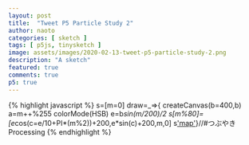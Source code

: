 ```yaml
---
layout: post
title:  "Tweet P5 Particle Study 2"
author: naoto
categories: [ sketch ]
tags: [ p5js, tinysketch ]
image: assets/images/2020-02-13-tweet-p5-particle-study-2.png
description: "A sketch"
featured: true
comments: true
p5: true
---
```


<div id = "p5sketch">
  <!-- p5 instance will be created here -->
</div>

{% highlight javascript %}
s=[m=0]
draw=_=>{
createCanvas(b=400,b)
a=m++%255
colorMode(HSB)
e=b*sin(m/200)/2
s[m%80]=[e*cos(c=e/10+PI*(m%2))+200,e*sin(c)+200,m,0]
s['map'](_=>(_[3]+=.1,y=_[1]+=_[3],x=_[0]+sin(_[3])*20)+strokeWeight(9-_[3])+stroke(_[2]*2%b,b,b)+point(x,y))}//#つぶやきProcessing
{% endhighlight %}

<script>
s=[m=0]
draw=_=>{
createCanvas(b=400,b).parent("p5sketch")
a=m++%255
colorMode(HSB)
e=b*sin(m/200)/2
s[m%80]=[e*cos(c=e/10+PI*(m%2))+200,e*sin(c)+200,m,0]
s['map'](_=>(_[3]+=.1,y=_[1]+=_[3],x=_[0]+sin(_[3])*20)+strokeWeight(9-_[3])+stroke(_[2]*2%b,b,b)+point(x,y))}//#つぶやきProcessing
</script>